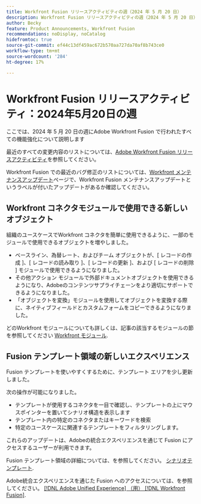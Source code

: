 ```yaml
---
title: Workfront Fusion リリースアクティビティの週（2024 年 5 月 20 日）
description: Workfront Fusion リリースアクティビティの週（2024 年 5 月 20 日）
author: Becky
feature: Product Announcements, Workfront Fusion
recommendations: noDisplay, noCatalog
hidefromtoc: true
source-git-commit: ef44c13df459ac672b570aa727da70af8b743ce0
workflow-type: tm+mt
source-wordcount: '284'
ht-degree: 17%

---
```


# Workfront Fusion リリースアクティビティ：2024年5月20日の週

ここでは、2024 年 5 月 20 日の週にAdobe Workfront Fusion で行われたすべての機能強化について説明します

最近のすべての変更内容のリストについては、[Adobe Workfront Fusion リリースアクティビティ](../../../product-announcements/product-releases/fusion-release-activity/fusion-release-activity.md)を参照してください。

Workfront Fusion での最近のバグ修正のリストについては、[Workfront メンテナンスアップデート](https://experienceleague.adobe.com/docs/workfront-known-issues/releases/current-updates.html?lang=ja)ページで、Workfront Fusion メンテナンスアップデートというラベルが付いたアップデートがあるか確認してください。

## Workfront コネクタモジュールで使用できる新しいオブジェクト

組織のユースケースでWorkfront コネクタを簡単に使用できるように、一部のモジュールで使用できるオブジェクトを増やしました。

* ベースライン、為替レート、およびチーム オブジェクトが、[ レコードの作成 ]、[ レコードの読み取り ]、[ レコードの更新 ]、および [ レコードの削除 ] モジュールで使用できるようになりました。
* その他アクション モジュールで外部ドキュメントオブジェクトを使用できるようになり、Adobeのコンテンツサプライチェーンをより適切にサポートできるようになりました。
* 「オブジェクトを変換」モジュールを使用してオブジェクトを変換する際に、ネイティブフィールドとカスタムフォームをコピーできるようになりました。

どのWorkfront モジュールについても詳しくは、記事の該当するモジュールの節を参照してください [Workfront モジュール](/help/quicksilver/workfront-fusion/apps-and-their-modules/workfront-modules.md).

## Fusion テンプレート領域の新しいエクスペリエンス

Fusion テンプレートを使いやすくするために、テンプレート エリアを少し更新しました。

次の操作が可能になりました。

* テンプレートが使用するコネクタを一目で確認し、テンプレートの上にマウスポインターを置いてシナリオ構造を表示します
* テンプレート内の特定のコネクタまたはキーワードを検索
* 特定のユースケースに関連するテンプレートをフィルタリングします。

これらのアップデートは、Adobeの統合エクスペリエンスを通じて Fusion にアクセスするユーザーが利用できます。

Fusion テンプレート領域の詳細については、を参照してください。 [シナリオテンプレート](/help/quicksilver/workfront-fusion/scenarios/templates/fusion-templates.md).

Adobe統合エクスペリエンスを通じた Fusion へのアクセスについては、を参照してください。 [[!DNL Adobe Unified Experience] （用） [!DNL Workfront Fusion]](/help/quicksilver/workfront-fusion/fusion-in-admin-console/fusion-unified-experience.md).


